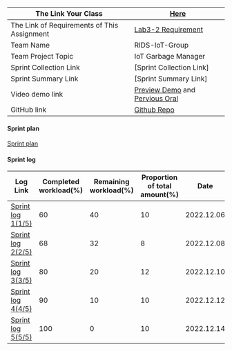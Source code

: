 | **The Link Your Class**                     | [Here](https://bbs.csdn.net/forums/MUEE308FZU202201)         |
| ------------------------------------------- | ------------------------------------------------------------ |
| The Link of Requirements of This Assignment | [Lab3-2 Requirement](https://bbs.csdn.net/topics/610142480)  |
| Team Name                                   | RIDS-IoT-Group                                               |
| Team Project Topic                          | IoT Garbage Manager                                          |
| Sprint Collection Link                      | [Sprint Collection Link]                                     |
| Sprint Summary Link                         | [Sprint Summary Link]                                        |
| Video demo link                             | [Preview Demo](https://www.bilibili.com/video/BV1314y1J7Ea) and [Pervious Oral](https://www.bilibili.com/video/BV1jv4y1S7VQ/?share_source=copy_web&vd_source=c8936a3bacfd65375f9e88b3bb9a12ba) |
| GitHub link                                 | [Github Repo](https://github.com/613HandsomeBoys/EE308FZ-IoT-Garbage-Manager) |

#### Sprint plan

[Sprint plan](https://bbs.csdn.net/topics/610158237)

#### Sprint log

| Log Link                                                   | Completed workload(%) | Remaining workload(%) | Proportion of total amount(%) | Date       |
| ---------------------------------------------------------- | --------------------- | --------------------- | ----------------------------- | ---------- |
| [Sprint log 1(1/5)](https://bbs.csdn.net/topics/610402880) | 60                    | 40                    | 10                            | 2022.12.06 |
| [Sprint log 2(2/5)](https://bbs.csdn.net/topics/610439617) | 68                    | 32                    | 8                             | 2022.12.08 |
| [Sprint log 3(3/5)](https://bbs.csdn.net/topics/610500363) | 80                    | 20                    | 12                            | 2022.12.10 |
| [Sprint log 4(4/5)](https://bbs.csdn.net/topics/610545006) | 90                    | 10                    | 10                            | 2022.12.12 |
| [Sprint log 5(5/5)](https://bbs.csdn.net/topics/610582564) | 100                   | 0                     | 10                            | 2022.12.14 |

